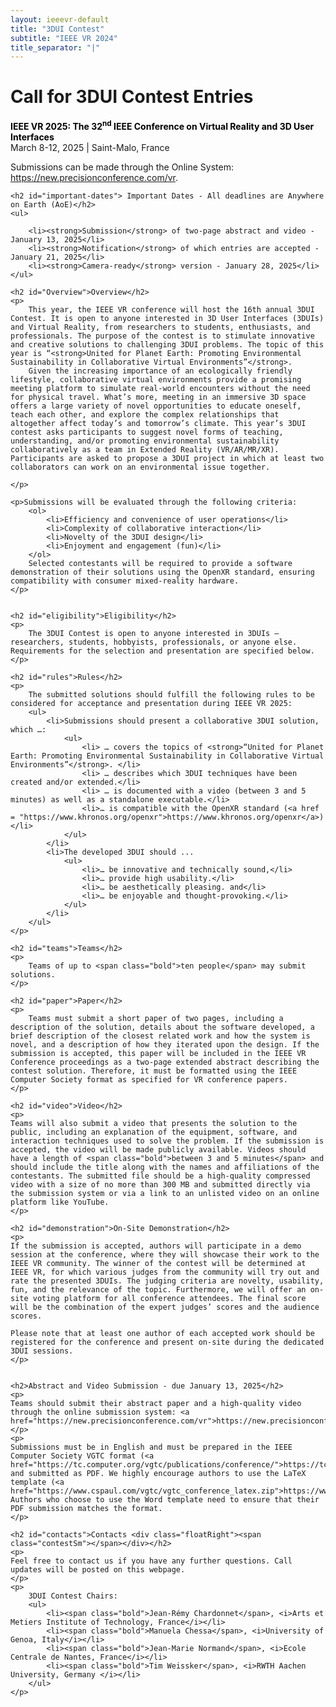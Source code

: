 ```yaml
---
layout: ieeevr-default
title: "3DUI Contest"
subtitle: "IEEE VR 2024"
title_separator: "|"
---
```


<script type="text/javascript">
    $(document).ready(function(){
		var email = ""; 
		var domain = "ieeevr.org"; 

	    email = "contest2025"; 		
		$(".contestSm").html("<span class='text-nowrap'><a href=javascript:location='" + "mail" + "to:" + email + "@" + domain + "'><i class='fas fa-fw fa-envelope-square emailIconSm' style=''></i><i class='emailTextSm'>" + email + "@" + domain + "</a></i></span>");   
        
        $(".contest").html("<span class='text-nowrap'><a href=javascript:location='" + "mail" + "to:" + email + "@" + domain + "'><i class='fas fa-fw fa-envelope-square emailIcon' style=''></i><i class='emailText'>" + email + "@" + domain + "</a></i></span>");              
	});
</script>
<div>
    <h1 id="cfp-3dui-contest">Call for 3DUI Contest Entries<div class="floatRight"><span class="contestSm"></span></div></h1>
    <p>
        <strong style="color: black">IEEE VR 2025: The 32<sup>nd</sup> IEEE Conference on Virtual Reality and 3D User Interfaces</strong><br />
            March 8-12, 2025 | Saint-Malo, France
    </p>
    <p>
        Submissions can be made through the Online System: <a href="https://new.precisionconference.com/vr">https://new.precisionconference.com/vr</a>.
    </p>

    <h2 id="important-dates"> Important Dates - All deadlines are Anywhere on Earth (AoE)</h2>
    <ul>
        
        <li><strong>Submission</strong> of two-page abstract and video - January 13, 2025</li>
        <li><strong>Notification</strong> of which entries are accepted - January 21, 2025</li>
        <li><strong>Camera-ready</strong> version - January 28, 2025</li>
    </ul>

    <h2 id="Overview">Overview</h2>
    <p>
        This year, the IEEE VR conference will host the 16th annual 3DUI Contest. It is open to anyone interested in 3D User Interfaces (3DUIs) and Virtual Reality, from researchers to students, enthusiasts, and professionals. The purpose of the contest is to stimulate innovative and creative solutions to challenging 3DUI problems. The topic of this year is “<strong>United for Planet Earth: Promoting Environmental Sustainability in Collaborative Virtual Environments”</strong>.
        Given the increasing importance of an ecologically friendly lifestyle, collaborative virtual environments provide a promising meeting platform to simulate real-world encounters without the need for physical travel. What’s more, meeting in an immersive 3D space offers a large variety of novel opportunities to educate oneself, teach each other, and explore the complex relationships that altogether affect today’s and tomorrow’s climate. This year’s 3DUI contest asks participants to suggest novel forms of teaching, understanding, and/or promoting environmental sustainability collaboratively as a team in Extended Reality (VR/AR/MR/XR). Participants are asked to propose a 3DUI project in which at least two collaborators can work on an environmental issue together.

    </p>

    <p>Submissions will be evaluated through the following criteria:
        <ol>
            <li>Efficiency and convenience of user operations</li>
            <li>Complexity of collaborative interaction</li>            
            <li>Novelty of the 3DUI design</li>
            <li>Enjoyment and engagement (fun)</li>
        </ol>
        Selected contestants will be required to provide a software demonstration of their solutions using the OpenXR standard, ensuring compatibility with consumer mixed-reality hardware.
    </p>
    

    <h2 id="eligibility">Eligibility</h2>
    <p>
        The 3DUI Contest is open to anyone interested in 3DUIs — researchers, students, hobbyists, professionals, or anyone else. Requirements for the selection and presentation are specified below.
    </p>

    <h2 id="rules">Rules</h2>
    <p>
        The submitted solutions should fulfill the following rules to be considered for acceptance and presentation during IEEE VR 2025:
        <ul>
            <li>Submissions should present a collaborative 3DUI solution, which …:
                <ul>
                    <li> … covers the topics of <strong>“United for Planet Earth: Promoting Environmental Sustainability in Collaborative Virtual Environments”</strong>. </li>
                    <li> … describes which 3DUI techniques have been created and/or extended.</li>
                    <li> … is documented with a video (between 3 and 5 minutes) as well as a standalone executable.</li>
                    <li>… is compatible with the OpenXR standard (<a href = "https://www.khronos.org/openxr">https://www.khronos.org/openxr</a>)</li>
                </ul>
            </li>
            <li>The developed 3DUI should ...
                <ul>
                    <li>… be innovative and technically sound,</li>
                    <li>… provide high usability.</li>
                    <li>… be aesthetically pleasing. and</li>
                    <li>… be enjoyable and thought-provoking.</li>
                </ul>
            </li>
        </ul>
    </p>

    <h2 id="teams">Teams</h2>
    <p>
        Teams of up to <span class="bold">ten people</span> may submit solutions.
    </p>
    
    <h2 id="paper">Paper</h2>
    <p>
        Teams must submit a short paper of two pages, including a description of the solution, details about the software developed, a brief description of the closest related work and how the system is novel, and a description of how they iterated upon the design. If the submission is accepted, this paper will be included in the IEEE VR Conference proceedings as a two-page extended abstract describing the contest solution. Therefore, it must be formatted using the IEEE Computer Society format as specified for VR conference papers.
    </p>

    <h2 id="video">Video</h2>
    <p>
    Teams will also submit a video that presents the solution to the public, including an explanation of the equipment, software, and interaction techniques used to solve the problem. If the submission is accepted, the video will be made publicly available. Videos should have a length of <span class="bold">between 3 and 5 minutes</span> and should include the title along with the names and affiliations of the contestants. The submitted file should be a high-quality compressed video with a size of no more than 300 MB and submitted directly via the submission system or via a link to an unlisted video on an online platform like YouTube.
    </p>

    <h2 id="demonstration">On-Site Demonstration</h2>
    <p>
    If the submission is accepted, authors will participate in a demo session at the conference, where they will showcase their work to the IEEE VR community. The winner of the contest will be determined at IEEE VR, for which various judges from the community will try out and rate the presented 3DUIs. The judging criteria are novelty, usability, fun, and the relevance of the topic. Furthermore, we will offer an on-site voting platform for all conference attendees. The final score will be the combination of the expert judges’ scores and the audience scores.
    
    Please note that at least one author of each accepted work should be registered for the conference and present on-site during the dedicated 3DUI sessions.
    </p> 

    
    <h2>Abstract and Video Submission - due January 13, 2025</h2>
    <p>
    Teams should submit their abstract paper and a high-quality video through the online submission system: <a href="https://new.precisionconference.com/vr">https://new.precisionconference.com/vr</a>
    </p>
    <p>
    Submissions must be in English and must be prepared in the IEEE Computer Society VGTC format (<a href="https://tc.computer.org/vgtc/publications/conference/">https://tc.computer.org/vgtc/publications/conference/</a>) and submitted as PDF. We highly encourage authors to use the LaTeX template (<a href="https://www.cspaul.com/vgtc/vgtc_conference_latex.zip">https://www.cspaul.com/vgtc/vgtc_conference_latex.zip</a>). Authors who choose to use the Word template need to ensure that their PDF submission matches the format.
    </p>

    <h2 id="contacts">Contacts <div class="floatRight"><span class="contestSm"></span></div></h2>	
    <p>
    Feel free to contact us if you have any further questions. Call updates will be posted on this webpage.
    </p>
    <p>
        3DUI Contest Chairs:
        <ul>   
            <li><span class="bold">Jean-Rémy Chardonnet</span>, <i>Arts et Metiers Institute of Technology, France</i></li>            
            <li><span class="bold">Manuela Chessa</span>, <i>University of Genoa, Italy</i></li>            
            <li><span class="bold">Jean-Marie Normand</span>, <i>Ecole Centrale de Nantes, France</i></li>
            <li><span class="bold">Tim Weissker</span>, <i>RWTH Aachen University, Germany </i></li>
        </ul>
    </p>
</div>